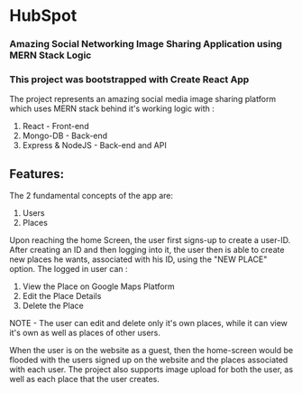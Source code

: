 # HubSpot
### Amazing Social Networking Image Sharing Application using MERN Stack Logic
### This project was bootstrapped with Create React App

The project represents an amazing social media image sharing platform which uses MERN stack behind it's working logic with :
1. React - Front-end
2. Mongo-DB - Back-end
3. Express & NodeJS - Back-end and API

## Features:
The 2 fundamental concepts of the app are:
1. Users
2. Places

Upon reaching the home Screen, the user first signs-up to create a user-ID. After creating an ID and then logging into it, the user then is able to create new places he wants, associated with his ID, using the "NEW PLACE" option. The logged in user can :
1. View the Place on Google Maps Platform
2. Edit the Place Details
3. Delete the Place

NOTE - The user can edit and delete only it's own places, while it can view it's own as well as places of other users.

When the user is on the website as a guest, then the home-screen would be flooded with the users signed up on the website and the places associated with each user. The project also supports image upload for both the user, as well as each place that the user creates.
